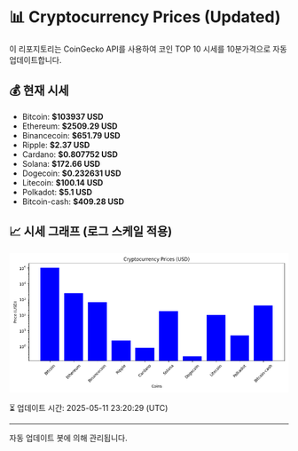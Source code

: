 
# 📊 Cryptocurrency Prices (Updated)

이 리포지토리는 CoinGecko API를 사용하여 코인 TOP 10 시세를 10분가격으로 자동 업데이트합니다.

## 💰 현재 시세
- Bitcoin: **$103937 USD**
- Ethereum: **$2509.29 USD**
- Binancecoin: **$651.79 USD**
- Ripple: **$2.37 USD**
- Cardano: **$0.807752 USD**
- Solana: **$172.66 USD**
- Dogecoin: **$0.232631 USD**
- Litecoin: **$100.14 USD**
- Polkadot: **$5.1 USD**
- Bitcoin-cash: **$409.28 USD**

## 📈 시세 그래프 (로그 스케일 적용)
![Crypto Prices](crypto_prices.png)

⏳ 업데이트 시간: 2025-05-11 23:20:29 (UTC)

---
자동 업데이트 봇에 의해 관리됩니다.
